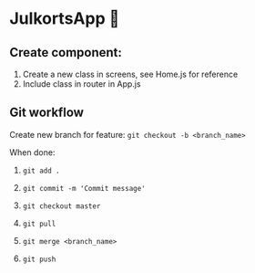 # JulkortsApp 🎄

## Create component:
1. Create a new class in screens, see Home.js for reference
2. Include class in router in App.js

## Git workflow
Create new branch for feature:
`git checkout -b <branch_name>`

When done:
1. `git add .`

2. `git commit -m 'Commit message'`

3. `git checkout master`
4. `git pull`
5. `git merge <branch_name>`
6. `git push`
